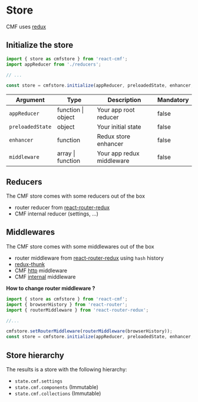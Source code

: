# Store

CMF uses [redux](http://redux.js.org/)

## Initialize the store
```javascript
import { store as cmfstore } from 'react-cmf';
import appReducer from './reducers';

// ...

const store = cmfstore.initialize(appReducer, preloadedState, enhancer, middleware);
```

| Argument | Type | Description | Mandatory |
|---|---|---|---|
| `appReducer` | function &#124; object | Your app root reducer | false |
| `preloadedState` | object | Your initial state | false |
| `enhancer` | function | Redux store enhancer | false |
| `middleware` | array &#124; function | Your app redux middleware | false |

## Reducers

The CMF store comes with some reducers out of the box
* router reducer from [react-router-redux](https://github.com/reactjs/react-router-redux)
* CMF internal reducer (settings, ...)

## Middlewares

The CMF store comes with some middlewares out of the box
* router middleware from [react-router-redux](https://github.com/reactjs/react-router-redux) using `hash` history
* [redux-thunk](https://github.com/gaearon/redux-thunk)
* CMF [http](middlewares/http/index.md) middleware
* CMF [internal](middlewares/http/cmf.md) middleware

**How to change router middleware ?**
```javascript
import { store as cmfstore } from 'react-cmf';
import { browserHistory } from 'react-router';
import { routerMiddleware } from 'react-router-redux';

//...

cmfstore.setRouterMiddleware(routerMiddleware(browserHistory));
const store = cmfstore.initialize(appReducer, preloadedState, enhancer, middleware);
```

## Store hierarchy

The results is a store with the following hierarchy:

* `state.cmf.settings`
* `state.cmf.components` (Immutable)
* `state.cmf.collections` (Immutable)

